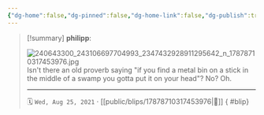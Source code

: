 ```yaml
---
{"dg-home":false,"dg-pinned":false,"dg-home-link":false,"dg-publish":true,"type":"blip","disabled rules":["yaml-title","yaml-title-alias","file-name-heading"],"title":"philipp on instagram @ 2021-08-25","created-date":"2021-08-25T04:27:00","updated-date":"2025-05-02T17:43:07","dg-path":"blips/17878710317453976.md","permalink":"/blips/17878710317453976/","dgPassFrontmatter":true,"created":"2021-08-25T04:27:00","updated":"2025-05-02T17:43:07"}
---
```


> [!summary] **philipp**:
>
> ![240643300_243106697704993_2347432928911295642_n_17878710317453976.jpg](/img/user/attachments/240643300_243106697704993_2347432928911295642_n_17878710317453976.jpg)
> Isn't there an old proverb saying "if you find a metal bin on a stick in the middle of a swamp you gotta put it on your head"? No? Oh.
> - - -
>
> 🗓️ `Wed, Aug 25, 2021` · [[public/blips/17878710317453976\|🔗]]
{ #blip}

